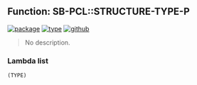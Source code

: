 ## Function: SB-PCL::STRUCTURE-TYPE-P
[![package](https://img.shields.io/badge/Package-SB--PCL-5f9ea0.svg?style=social&colorA=999999)](../) [![type](https://img.shields.io/badge/Type-Function-5f9ea0.svg?style=social&colorA=999999)](../#function) [![github](https://img.shields.io/badge/GitHub-View_the_source-5f9ea0.svg?style=social&colorA=999999&logo=github)](https://github.com/sbcl/sbcl/blob/master/src/pcl/early-low.lisp/) 

> No description.

### Lambda list
```
(TYPE)
```
